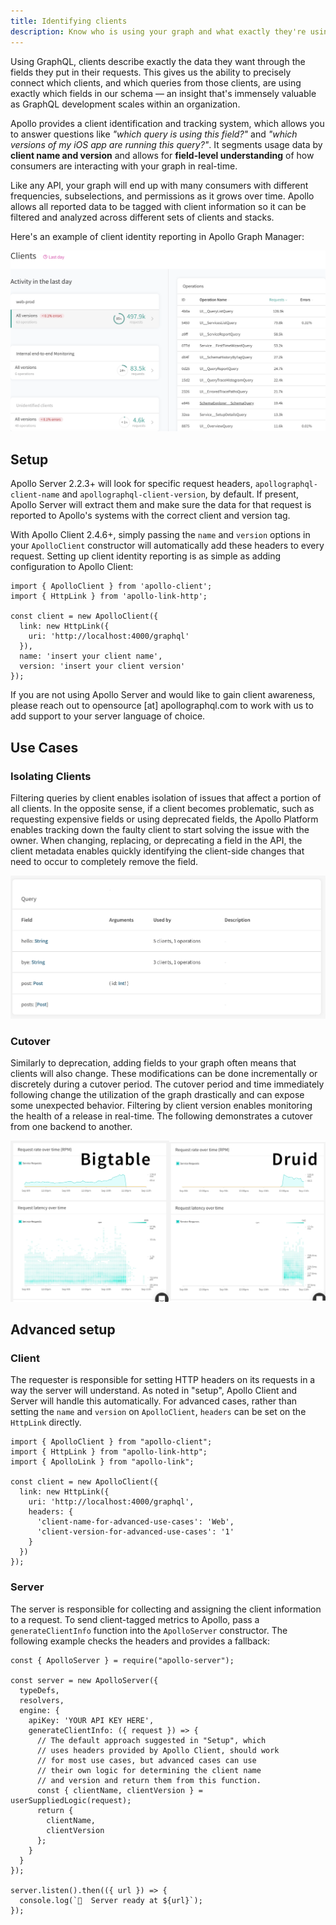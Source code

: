 ```yaml
---
title: Identifying clients
description: Know who is using your graph and what exactly they're using
---
```


Using GraphQL, clients describe exactly the data they want through the fields they put in their requests. This gives us the ability to precisely connect which clients, and which queries from those clients, are using exactly which fields in our schema &mdash; an insight that's immensely valuable as GraphQL development scales within an organization.

Apollo provides a client identification and tracking system, which allows you to answer questions like _"which query is using this field?"_ and _"which versions of my iOS app are running this query?"_. It segments usage data by **client name and version** and allows for **field-level understanding** of how consumers are interacting with your graph in real-time.

Like any API, your graph will end up with many consumers with different frequencies, subselections, and permissions as it grows over time. Apollo allows all reported data to be tagged with client information so it can be filtered and analyzed across different sets of clients and stacks.

Here's an example of client identity reporting in Apollo Graph Manager:

![client overview](../img/client-awareness/overview.png)

## Setup

Apollo Server 2.2.3+ will look for specific request headers, `apollographql-client-name` and `apollographql-client-version`, by default. If present, Apollo Server will extract them and make sure the data for that request is reported to Apollo's systems with the correct client and version tag.

With Apollo Client 2.4.6+, simply passing the `name` and `version` options in your `ApolloClient` constructor will automatically add these headers to every request. Setting up client identity reporting is as simple as adding configuration to Apollo Client:

```js{8-9}
import { ApolloClient } from 'apollo-client';
import { HttpLink } from 'apollo-link-http';

const client = new ApolloClient({
  link: new HttpLink({
    uri: 'http://localhost:4000/graphql'
  }),
  name: 'insert your client name',
  version: 'insert your client version'
});
```

If you are not using Apollo Server and would like to gain client awareness,
please reach out to opensource [at] apollographql.com to work with us to add
support to your server language of choice.

## Use Cases

### Isolating Clients

Filtering queries by client enables isolation of issues that affect a portion
of all clients. In the opposite sense, if a client becomes problematic, such as
requesting expensive fields or using deprecated fields, the Apollo Platform
enables tracking down the faulty client to start solving the issue with the
owner. When changing, replacing, or deprecating a field in the API, the client
metadata enables quickly identifying the client-side changes that need to
occur to completely remove the field.

![client field](../img/client-awareness/field-usage.png)

### Cutover

Similarly to deprecation, adding fields to your graph often means that clients will also change. These modifications can be done incrementally or discretely during a cutover period. The cutover period and time immediately following change the utilization of the graph drastically and can expose some unexpected behavior. Filtering by client version enables monitoring the health of a release in real-time. The following demonstrates a cutover from one backend to another.

![druid cutover](../img/client-awareness/cutover.png)

## Advanced setup

### Client

The requester is responsible for setting HTTP headers on its requests in a way the server will understand. As noted in "setup", Apollo Client and Server will handle this automatically. For advanced cases, rather than setting the `name` and `version` on `ApolloClient`, `headers` can be set on the `HttpLink` directly.

```js{8-16}
import { ApolloClient } from "apollo-client";
import { HttpLink } from "apollo-link-http";
import { ApolloLink } from "apollo-link";

const client = new ApolloClient({
  link: new HttpLink({
    uri: 'http://localhost:4000/graphql',
    headers: {
      'client-name-for-advanced-use-cases': 'Web',
      'client-version-for-advanced-use-cases': '1'
    }
  })
});
```

### Server

The server is responsible for collecting and assigning the client information
to a request. To send client-tagged metrics to Apollo, pass a
`generateClientInfo` function into the `ApolloServer` constructor. The
following example checks the headers and provides a fallback:

```js{8-22}
const { ApolloServer } = require("apollo-server");

const server = new ApolloServer({
  typeDefs,
  resolvers,
  engine: {
    apiKey: 'YOUR API KEY HERE',
    generateClientInfo: ({ request }) => {
      // The default approach suggested in "Setup", which
      // uses headers provided by Apollo Client, should work
      // for most use cases, but advanced cases can use
      // their own logic for determining the client name
      // and version and return them from this function.
      const { clientName, clientVersion } = userSuppliedLogic(request);
      return {
        clientName,
        clientVersion
      };
    }
  }
});

server.listen().then(({ url }) => {
  console.log(`🚀  Server ready at ${url}`);
});
```
